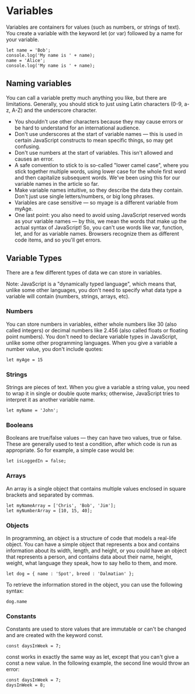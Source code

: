 # Variables
Variables are containers for values (such as numbers, or strings of text). You create a variable with the keyword let (or var) followed by a name for your variable. 

```
let name = 'Bob';
console.log('My name is ' + name);
name = 'Alice';
console.log('My name is ' + name);
```

## Naming variables
You can call a variable pretty much anything you like, but there are limitations. Generally, you should stick to just using Latin characters (0-9, a-z, A-Z) and the underscore character.

* You shouldn't use other characters because they may cause errors or be hard to understand for an international audience.
* Don't use underscores at the start of variable names — this is used in certain JavaScript constructs to mean specific things, so may get confusing.
* Don't use numbers at the start of variables. This isn't allowed and causes an error.
* A safe convention to stick to is so-called "lower camel case", where you stick together multiple words, using lower case for the whole first word and then capitalize subsequent words. We've been using this for our variable names in the article so far.
* Make variable names intuitive, so they describe the data they contain. Don't just use single letters/numbers, or big long phrases.
* Variables are case sensitive — so myage is a different variable from myAge.
* One last point: you also need to avoid using JavaScript reserved words as your variable names — by this, we mean the words that make up the actual syntax of JavaScript! So, you can't use words like var, function, let, and for as variable names. Browsers recognize them as different code items, and so you'll get errors.

## Variable Types
There are a few different types of data we can store in variables.

Note: JavaScript is a "dynamically typed language", which means that, unlike some other languages, you don't need to specify what data type a variable will contain (numbers, strings, arrays, etc).

### Numbers
You can store numbers in variables, either whole numbers like 30 (also called integers) or decimal numbers like 2.456 (also called floats or floating point numbers). You don't need to declare variable types in JavaScript, unlike some other programming languages. When you give a variable a number value, you don't include quotes:

```
let myAge = 15
```

### Strings
Strings are pieces of text. When you give a variable a string value, you need to wrap it in single or double quote marks; otherwise, JavaScript tries to interpret it as another variable name.

```
let myName = 'John';
```

### Booleans
Booleans are true/false values — they can have two values, true or false. These are generally used to test a condition, after which code is run as appropriate. So for example, a simple case would be:

```
let isLoggedIn = false;
```

### Arrays
An array is a single object that contains multiple values enclosed in square brackets and separated by commas.

```
let myNameArray = ['Chris', 'Bob', 'Jim'];
let myNumberArray = [10, 15, 40];
```

### Objects
In programming, an object is a structure of code that models a real-life object. You can have a simple object that represents a box and contains information about its width, length, and height, or you could have an object that represents a person, and contains data about their name, height, weight, what language they speak, how to say hello to them, and more.

```
let dog = { name : 'Spot', breed : 'Dalmatian' };
```

To retrieve the information stored in the object, you can use the following syntax:

```
dog.name
```

### Constants
Constants are used to store values that are immutable or can't be changed and are created with the keyword const.

```
const daysInWeek = 7;
```

const works in exactly the same way as let, except that you can't give a const a new value. In the following example, the second line would throw an error:
```
const daysInWeek = 7;
daysInWeek = 8;
```
